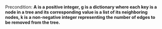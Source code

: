 Precondition: **A is a positive integer, g is a dictionary where each key is a node in a tree and its corresponding value is a list of its neighboring nodes, k is a non-negative integer representing the number of edges to be removed from the tree.**